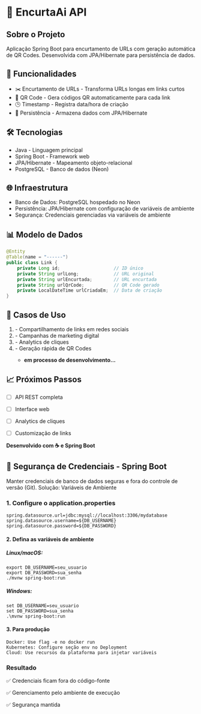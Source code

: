 # 🔗 EncurtaAi API

## Sobre o Projeto

Aplicação Spring Boot para encurtamento de URLs com geração automática de QR Codes. Desenvolvida com JPA/Hibernate para persistência de dados.

## 🚀 Funcionalidades

<ul>
    <li>✂️ Encurtamento de URLs - Transforma URLs longas em links curtos</li>
    <li>📱 QR Code - Gera códigos QR automaticamente para cada link</li>
    <li>🕒 Timestamp - Registra data/hora de criação</li>
    <li>💾 Persistência - Armazena dados com JPA/Hibernate</li>
</ul>

## 🛠️ Tecnologias

<ul>
    <li>Java - Linguagem principal</li>
    <li>Spring Boot - Framework web</li>
    <li>JPA/Hibernate - Mapeamento objeto-relacional</li>
    <li>PostgreSQL - Banco de dados (Neon)</li>
</ul>

## 🌐 Infraestrutura

<ul>
    <li>Banco de Dados: PostgreSQL hospedado no Neon</li>
    <li>Persistência: JPA/Hibernate com configuração de variáveis de ambiente</li>
    <li>Segurança: Credenciais gerenciadas via variáveis de ambiente</li>
</ul>


## 📊 Modelo de Dados
```java
@Entity
@Table(name = "------")
public class Link {
    private Long id;                    // ID único
    private String urlLong;             // URL original
    private String urlEncurtada;        // URL encurtada
    private String urlQrCode;           // QR Code gerado
    private LocalDateTime urlCriadaEm;  // Data de criação
}
```

## 🎯 Casos de Uso
<ol>
    <li>- Compartilhamento de links em redes sociais</li>
    <li>- Campanhas de marketing digital</li>
    <li>- Analytics de cliques</li>
    <li>- Geração rápida de QR Codes</li>
    <ul>
        <li><strong>em processo de desenvolvimento...</strong></li>
    </ul>
</ol>


## 📈 Próximos Passos
- [ ] API REST completa
- [ ] Interface web
- [ ] Analytics de cliques
- [ ] Customização de links


**Desenvolvido com ☕ e Spring Boot**


## 🔐 Segurança de Credenciais - Spring Boot

Manter credenciais de banco de dados seguras e fora do controle de versão (Git).
Solução: Variáveis de Ambiente

### 1. Configure o application.properties

    spring.datasource.url=jdbc:mysql://localhost:3306/mydatabase
    spring.datasource.username=${DB_USERNAME}
    spring.datasource.password=${DB_PASSWORD}

#### 2. Defina as variáveis de ambiente

##### Linux/macOS:

    
    export DB_USERNAME=seu_usuario
    export DB_PASSWORD=sua_senha
    ./mvnw spring-boot:run
    

##### Windows:


    set DB_USERNAME=seu_usuario
    set DB_PASSWORD=sua_senha
    .\mvnw spring-boot:run
    

#### 3. Para produção

    
    Docker: Use flag -e no docker run
    Kubernetes: Configure seção env no Deployment
    Cloud: Use recursos da plataforma para injetar variáveis
    

### Resultado

<p>✅ Credenciais ficam fora do código-fonte</p>
<p>✅ Gerenciamento pelo ambiente de execução</p>
<p>✅ Segurança mantida</p>
